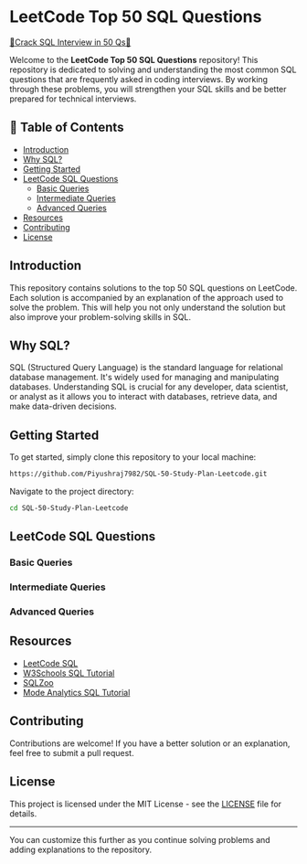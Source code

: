 # LeetCode Top 50 SQL Questions

[🎯Crack SQL Interview in 50 Qs🎯](https://leetcode.com/studyplan/top-sql-50/)

Welcome to the **LeetCode Top 50 SQL Questions** repository! This repository is dedicated to solving and understanding the most common SQL questions that are frequently asked in coding interviews. By working through these problems, you will strengthen your SQL skills and be better prepared for technical interviews.

## 📝 Table of Contents

- [Introduction](#introduction)
- [Why SQL?](#why-sql)
- [Getting Started](#getting-started)
- [LeetCode SQL Questions](#leetcode-sql-questions)
  - [Basic Queries](#basic-queries)
  - [Intermediate Queries](#intermediate-queries)
  - [Advanced Queries](#advanced-queries)
- [Resources](#resources)
- [Contributing](#contributing)
- [License](#license)

## Introduction

This repository contains solutions to the top 50 SQL questions on LeetCode. Each solution is accompanied by an explanation of the approach used to solve the problem. This will help you not only understand the solution but also improve your problem-solving skills in SQL.

## Why SQL?

SQL (Structured Query Language) is the standard language for relational database management. It's widely used for managing and manipulating databases. Understanding SQL is crucial for any developer, data scientist, or analyst as it allows you to interact with databases, retrieve data, and make data-driven decisions.

## Getting Started

To get started, simply clone this repository to your local machine:

```bash
https://github.com/Piyushraj7982/SQL-50-Study-Plan-Leetcode.git
```

Navigate to the project directory:

```bash
cd SQL-50-Study-Plan-Leetcode
```

## LeetCode SQL Questions

### Basic Queries

### Intermediate Queries

### Advanced Queries

## Resources

- [LeetCode SQL](https://leetcode.com/studyplan/top-sql-50/)
- [W3Schools SQL Tutorial](https://www.w3schools.com/sql/)
- [SQLZoo](https://sqlzoo.net/)
- [Mode Analytics SQL Tutorial](https://mode.com/sql-tutorial/)

## Contributing

Contributions are welcome! If you have a better solution or an explanation, feel free to submit a pull request.

## License

This project is licensed under the MIT License - see the [LICENSE](LICENSE) file for details.

---

You can customize this further as you continue solving problems and adding explanations to the repository.
